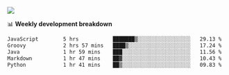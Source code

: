 ![](https://github-readme-stats-v2-three.vercel.app/api/top-langs/?username=akshayxml&theme=dark&hide_border=true&include_all_commits=true&count_private=true&layout=compact&size_weight=0.5&count_weight=0.5&hide=Jupyter%20Notebook%2Cobjective-c%2Cmakefile%2Cc%2Chtml%2Ccss%2Cscss&langs_count=6&exclude_repo=github-readme-stats-v2)

📊 **Weekly development breakdown**
<!--START_SECTION:waka-->

```txt
JavaScript        5 hrs           ███████▒░░░░░░░░░░░░░░░░░   29.13 %
Groovy            2 hrs 57 mins   ████▒░░░░░░░░░░░░░░░░░░░░   17.24 %
Java              1 hr 59 mins    ███░░░░░░░░░░░░░░░░░░░░░░   11.56 %
Markdown          1 hr 47 mins    ██▓░░░░░░░░░░░░░░░░░░░░░░   10.43 %
Python            1 hr 41 mins    ██▒░░░░░░░░░░░░░░░░░░░░░░   09.83 %
```

<!--END_SECTION:waka-->
